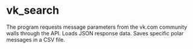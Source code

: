 # vk_search
The program requests message parameters from the vk.com community walls through the API.
Loads JSON response data. Saves specific polar messages in a CSV file.
